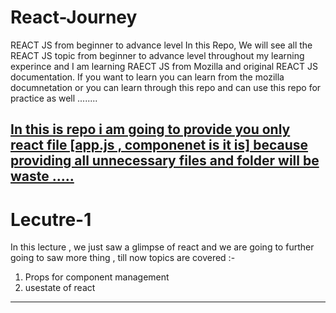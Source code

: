 # React-Journey
REACT JS from beginner to advance level
In this Repo, We will see all the REACT JS topic from beginner to advance level throughout my learning experince and I am learning RAECT JS from Mozilla and original REACT JS documentation.
If you want to learn you can learn from the mozilla documnetation or you can learn through this repo and can use this repo for practice as well ........

<u>In this is repo i am going to provide you only react file [app.js , componenet is it is] because providing all unnecessary files and folder will be waste .....</u>
-----------------------------------------------------------------------------------------------------------------------------------------------------------------------------------------------------------------------
# Lecutre-1
In this lecture , we just saw a glimpse of react and we are going to further going to saw more thing , till now topics are covered :-
1. Props for component management
2. usestate of react
-----------------------------------------------------------------------------------------------------------------------------------------------------------------------------------------------------------------------
